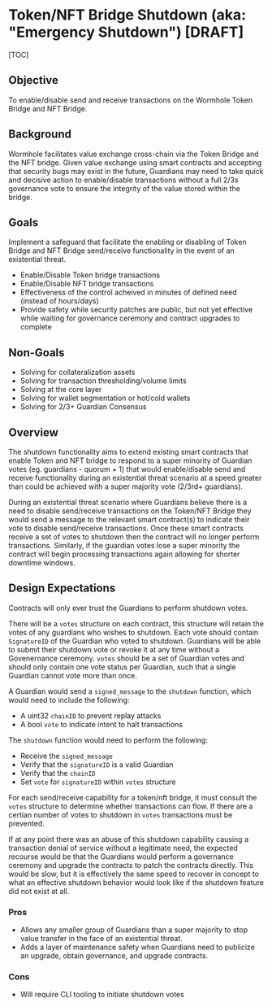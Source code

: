 # Token/NFT Bridge Shutdown (aka: "Emergency Shutdown") [DRAFT]

[TOC]

## Objective

To enable/disable send and receive transactions on the Wormhole Token Bridge and NFT Bridge.

## Background

Wormhole facilitates value exchange cross-chain via the Token Bridge and the NFT bridge.  Given value exchange using smart contracts and accepting that security bugs may exist in the future, Guardians may need to take quick and decisive action to enable/disable transactions without a full 2/3s governance vote to ensure the integrity of the value stored within the bridge.

## Goals

Implement a safeguard that facilitate the enabling or disabling of Token Bridge and NFT Bridge send/receive functionality in the event of an existential threat.

* Enable/Disable Token bridge transactions
* Enable/Disable NFT bridge transactions
* Effectiveness of the control acheived in minutes of defined need (instead of hours/days)
* Provide safety while security patches are public, but not yet effective while waiting for governance ceremony and contract upgrades to complete

## Non-Goals

* Solving for collateralization assets
* Solving for transaction thresholding/volume limits
* Solving at the core layer
* Solving for wallet segmentation or hot/cold wallets
* Solving for 2/3+ Guardian Consensus

## Overview

The shutdown functionality aims to extend existing smart contracts that enable Token and NFT bridge to respond to a super minority of Guardian votes (eg. guardians - quorum + 1) that would enable/disable send and receive functionality during an existential threat scenario at a speed greater than could be achieved with a super majority vote (2/3rd+ guardians).

During an existential threat scenario where Guardians believe there is a need to disable send/receive transactions on the Token/NFT Bridge they would send a message to the relevant smart contract(s) to indicate their vote to disable send/receive transactions.  Once these smart contracts receive a set of votes to shutdown then the contract will no longer perform transactions.  Similarly, if the guardian votes lose a super minority the contract will begin processing transactions again allowing for shorter downtime windows.

## Design Expectations

Contracts will only ever trust the Guardians to perform shutdown votes.

There will be a `votes` structure on each contract, this structure will retain the votes of any guardians who wishes to shutdown.  Each vote should contain `SignatureID` of the Guardian who voted to shutdown.  Guardians will be able to submit their shutdown vote or revoke it at any time without a Govenernance ceremony.  `votes` should be a set of Guardian votes and should only contain one vote status per Guardian, such that a single Guardian cannot vote more than once.

A Guardian would send a `signed_message` to the `shutdown` function, which would need to include the following:
- A uint32 `chainID` to prevent replay attacks
- A bool `vote` to indicate intent to halt transactions

The `shutdown` function would need to perform the following:
* Receive the `signed_message`
* Verify that the `signatureID` is a valid Guardian
* Verify that the `chainID`
* Set `vote` for `signatureID` within `votes` structure

For each send/receive capability for a token/nft bridge, it must consult the `votes` structure to determine whether transactions can flow.  If there are a certian number of votes to shutdown in `votes` transactions must be prevented.

If at any point there was an abuse of this shutdown capability causing a transaction denial of service without a legitimate need, the expected recourse would be that the Guardians would perform a governance ceremony and upgrade the contracts to patch the contracts directly.  This would be slow, but it is effectively the same speed to recover in concept to what an effective shutdown behavior would look like if the shutdown feature did not exist at all.

### Pros

* Allows any smaller group of Guardians than a super majority to stop value transfer in the face of an existential threat.
* Adds a layer of maintenance safety when Guardians need to publicize an upgrade, obtain governance, and upgrade contracts.

### Cons

* Will require CLI tooling to initiate shutdown votes